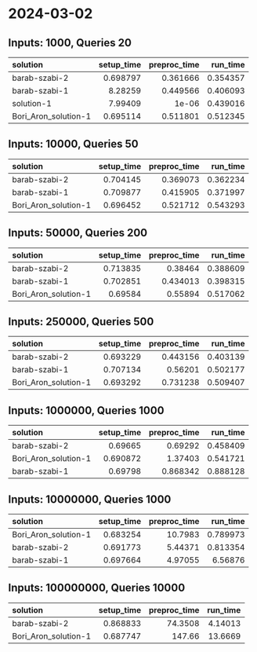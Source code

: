 # 2024-03-02

## Inputs: 1000, Queries 20

| solution             |   setup_time |   preproc_time |   run_time |
|:---------------------|-------------:|---------------:|-----------:|
| barab-szabi-2        |     0.698797 |       0.361666 |   0.354357 |
| barab-szabi-1        |     8.28259  |       0.449566 |   0.406093 |
| solution-1           |     7.99409  |       1e-06    |   0.439016 |
| Bori_Aron_solution-1 |     0.695114 |       0.511801 |   0.512345 |

## Inputs: 10000, Queries 50

| solution             |   setup_time |   preproc_time |   run_time |
|:---------------------|-------------:|---------------:|-----------:|
| barab-szabi-2        |     0.704145 |       0.369073 |   0.362234 |
| barab-szabi-1        |     0.709877 |       0.415905 |   0.371997 |
| Bori_Aron_solution-1 |     0.696452 |       0.521712 |   0.543293 |

## Inputs: 50000, Queries 200

| solution             |   setup_time |   preproc_time |   run_time |
|:---------------------|-------------:|---------------:|-----------:|
| barab-szabi-2        |     0.713835 |       0.38464  |   0.388609 |
| barab-szabi-1        |     0.702851 |       0.434013 |   0.398315 |
| Bori_Aron_solution-1 |     0.69584  |       0.55894  |   0.517062 |

## Inputs: 250000, Queries 500

| solution             |   setup_time |   preproc_time |   run_time |
|:---------------------|-------------:|---------------:|-----------:|
| barab-szabi-2        |     0.693229 |       0.443156 |   0.403139 |
| barab-szabi-1        |     0.707134 |       0.56201  |   0.502177 |
| Bori_Aron_solution-1 |     0.693292 |       0.731238 |   0.509407 |

## Inputs: 1000000, Queries 1000

| solution             |   setup_time |   preproc_time |   run_time |
|:---------------------|-------------:|---------------:|-----------:|
| barab-szabi-2        |     0.69665  |       0.69292  |   0.458409 |
| Bori_Aron_solution-1 |     0.690872 |       1.37403  |   0.541721 |
| barab-szabi-1        |     0.69798  |       0.868342 |   0.888128 |

## Inputs: 10000000, Queries 1000

| solution             |   setup_time |   preproc_time |   run_time |
|:---------------------|-------------:|---------------:|-----------:|
| Bori_Aron_solution-1 |     0.683254 |       10.7983  |   0.789973 |
| barab-szabi-2        |     0.691773 |        5.44371 |   0.813354 |
| barab-szabi-1        |     0.697664 |        4.97055 |   6.56876  |

## Inputs: 100000000, Queries 10000

| solution             |   setup_time |   preproc_time |   run_time |
|:---------------------|-------------:|---------------:|-----------:|
| barab-szabi-2        |     0.868833 |        74.3508 |    4.14013 |
| Bori_Aron_solution-1 |     0.687747 |       147.66   |   13.6669  |